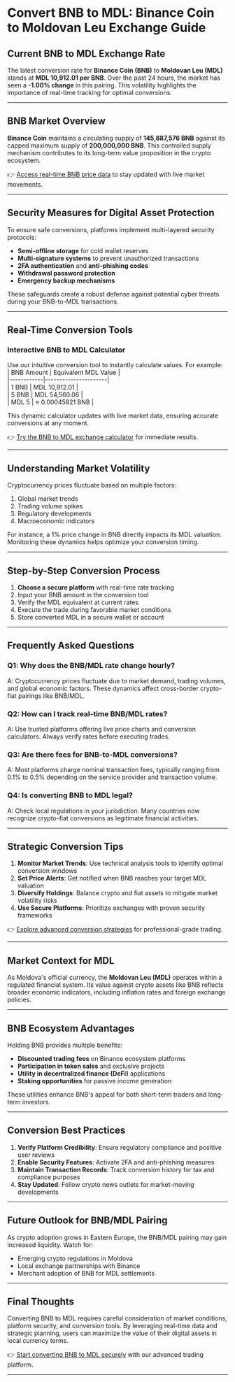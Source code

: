 # Convert BNB to MDL: Binance Coin to Moldovan Leu Exchange Guide  

## Current BNB to MDL Exchange Rate  
The latest conversion rate for **Binance Coin (BNB)** to **Moldovan Leu (MDL)** stands at **MDL 10,912.01 per BNB**. Over the past 24 hours, the market has seen a **-1.00% change** in this pairing. This volatility highlights the importance of real-time tracking for optimal conversions.  

---

## BNB Market Overview  
**Binance Coin** maintains a circulating supply of **145,887,576 BNB** against its capped maximum supply of **200,000,000 BNB**. This controlled supply mechanism contributes to its long-term value proposition in the crypto ecosystem.  

👉 [Access real-time BNB price data](https://bit.ly/okx-bonus) to stay updated with live market movements.  

---

## Security Measures for Digital Asset Protection  
To ensure safe conversions, platforms implement multi-layered security protocols:  
- **Semi-offline storage** for cold wallet reserves  
- **Multi-signature systems** to prevent unauthorized transactions  
- **2FA authentication** and **anti-phishing codes**  
- **Withdrawal password protection**  
- **Emergency backup mechanisms**  

These safeguards create a robust defense against potential cyber threats during your BNB-to-MDL transactions.  

---

## Real-Time Conversion Tools  

### Interactive BNB to MDL Calculator  
Use our intuitive conversion tool to instantly calculate values. For example:  
| BNB Amount | Equivalent MDL Value |  
|------------|----------------------|  
| 1 BNB      | MDL 10,912.01        |  
| 5 BNB      | MDL 54,560.06        |  
| MDL 5      | ≈ 0.00045821 BNB     |  

This dynamic calculator updates with live market data, ensuring accurate conversions at any moment.  

👉 [Try the BNB to MDL exchange calculator](https://bit.ly/okx-bonus) for immediate results.  

---

## Understanding Market Volatility  
Cryptocurrency prices fluctuate based on multiple factors:  
1. Global market trends  
2. Trading volume spikes  
3. Regulatory developments  
4. Macroeconomic indicators  

For instance, a 1% price change in BNB directly impacts its MDL valuation. Monitoring these dynamics helps optimize your conversion timing.  

---

## Step-by-Step Conversion Process  
1. **Choose a secure platform** with real-time rate tracking  
2. Input your BNB amount in the conversion tool  
3. Verify the MDL equivalent at current rates  
4. Execute the trade during favorable market conditions  
5. Store converted MDL in a secure wallet or account  

---

## Frequently Asked Questions  

### Q1: Why does the BNB/MDL rate change hourly?  
A: Cryptocurrency prices fluctuate due to market demand, trading volumes, and global economic factors. These dynamics affect cross-border crypto-fiat pairings like BNB/MDL.  

### Q2: How can I track real-time BNB/MDL rates?  
A: Use trusted platforms offering live price charts and conversion calculators. Always verify rates before executing trades.  

### Q3: Are there fees for BNB-to-MDL conversions?  
A: Most platforms charge nominal transaction fees, typically ranging from 0.1% to 0.5% depending on the service provider and transaction volume.  

### Q4: Is converting BNB to MDL legal?  
A: Check local regulations in your jurisdiction. Many countries now recognize crypto-fiat conversions as legitimate financial activities.  

---

## Strategic Conversion Tips  
1. **Monitor Market Trends**: Use technical analysis tools to identify optimal conversion windows  
2. **Set Price Alerts**: Get notified when BNB reaches your target MDL valuation  
3. **Diversify Holdings**: Balance crypto and fiat assets to mitigate market volatility risks  
4. **Use Secure Platforms**: Prioritize exchanges with proven security frameworks  

👉 [Explore advanced conversion strategies](https://bit.ly/okx-bonus) for professional-grade trading.  

---

## Market Context for MDL  
As Moldova's official currency, the **Moldovan Leu (MDL)** operates within a regulated financial system. Its value against crypto assets like BNB reflects broader economic indicators, including inflation rates and foreign exchange policies.  

---

## BNB Ecosystem Advantages  
Holding BNB provides multiple benefits:  
- **Discounted trading fees** on Binance ecosystem platforms  
- **Participation in token sales** and exclusive projects  
- **Utility in decentralized finance (DeFi)** applications  
- **Staking opportunities** for passive income generation  

These utilities enhance BNB's appeal for both short-term traders and long-term investors.  

---

## Conversion Best Practices  
1. **Verify Platform Credibility**: Ensure regulatory compliance and positive user reviews  
2. **Enable Security Features**: Activate 2FA and anti-phishing measures  
3. **Maintain Transaction Records**: Track conversion history for tax and compliance purposes  
4. **Stay Updated**: Follow crypto news outlets for market-moving developments  

---

## Future Outlook for BNB/MDL Pairing  
As crypto adoption grows in Eastern Europe, the BNB/MDL pairing may gain increased liquidity. Watch for:  
- Emerging crypto regulations in Moldova  
- Local exchange partnerships with Binance  
- Merchant adoption of BNB for MDL settlements  

---

## Final Thoughts  
Converting BNB to MDL requires careful consideration of market conditions, platform security, and conversion tools. By leveraging real-time data and strategic planning, users can maximize the value of their digital assets in local currency terms.  

👉 [Start converting BNB to MDL securely](https://bit.ly/okx-bonus) with our advanced trading platform.  

--- 
